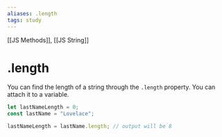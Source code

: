 ```yaml
---
aliases: .length
tags: study
---
```

[[JS Methods]], [[JS String]]
# .length

You can find the length of a string through the `.length` property. You can attach it to a variable.

```javascript
let lastNameLength = 0;
const lastName = "Lovelace";

lastNameLength = lastName.length; // output will be 8
```